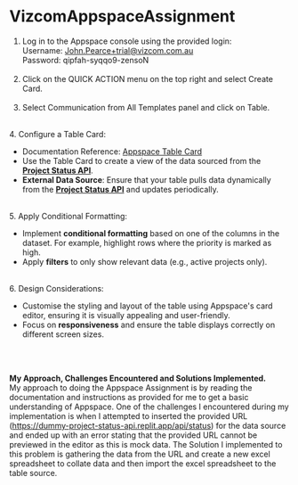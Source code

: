 # VizcomAppspaceAssignment
1. Log in to the Appspace console using the provided login:<br>
Username: John.Pearce+trial@vizcom.com.au<br>
Password: qipfah-syqqo9-zensoN
<br><br>
2. Click on the QUICK ACTION menu on the top right and select Create Card.
<br><br>
3. Select Communication from All Templates panel and click on Table.
<br>
4. Configure a Table Card:<ul>
  <li>Documentation Reference: <a href="https://docs.appspace.com/latest/cloud/library/cards/create-tables/">Appspace Table Card</a></li>
  <li>Use the Table Card to create a view of the data sourced from the  <a href="https://dummy-project-status-api.replit.app/api/status"><b>Project Status API</b></a>.</li>
  <li><b>External Data Source</b>: Ensure that your table pulls data dynamically from the <a href="https://dummy-project-status-api.replit.app/api/status"><b>Project Status API</b></a> and updates periodically.</li></ul><br>
5. Apply Conditional Formatting:<ul>
  <li>Implement <b>conditional formatting</b> based on one of the columns in the dataset. For example, highlight rows where the priority is marked as high.</li>
  <li>Apply <b>filters</b> to only show relevant data (e.g., active projects only).</li></ul><br>
6. Design Considerations:<ul>
  <li>Customise the styling and layout of the table using Appspace's card editor, ensuring it is visually appealing and user-friendly.</li>
  <li>Focus on <b>responsiveness</b> and ensure the table displays correctly on different screen sizes.</li></ul><br><br>

<b>My Approach, Challenges Encountered and Solutions Implemented.</b><br>
My approach to doing the Appspace Assignment is by reading the documentation and instructions as provided for me to get a basic understanding of Appspace. One of the challenges I encountered during my implementation is when I attempted to inserted the provided URL (https://dummy-project-status-api.replit.app/api/status) for the data source and ended up with an error stating that the provided URL cannot be previewed in the editor as this is mock data. The Solution I implemented to this problem is gathering the data from the URL and create a new excel spreadsheet to collate data and then import the excel spreadsheet to the table source.
